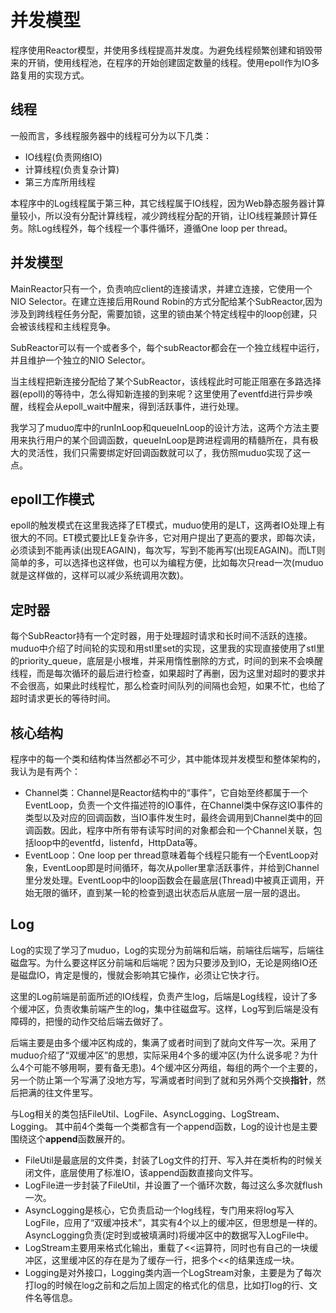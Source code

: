 # 并发模型

程序使用Reactor模型，并使用多线程提高并发度。为避免线程频繁创建和销毁带来的开销，使用线程池，在程序的开始创建固定数量的线程。使用epoll作为IO多路复用的实现方式。

## 线程
一般而言，多线程服务器中的线程可分为以下几类：  

* IO线程(负责网络IO)
* 计算线程(负责复杂计算)
* 第三方库所用线程

本程序中的Log线程属于第三种，其它线程属于IO线程，因为Web静态服务器计算量较小，所以没有分配计算线程，减少跨线程分配的开销，让IO线程兼顾计算任务。除Log线程外，每个线程一个事件循环，遵循One loop per thread。

## 并发模型


MainReactor只有一个，负责响应client的连接请求，并建立连接，它使用一个NIO Selector。在建立连接后用Round Robin的方式分配给某个SubReactor,因为涉及到跨线程任务分配，需要加锁，这里的锁由某个特定线程中的loop创建，只会被该线程和主线程竞争。

SubReactor可以有一个或者多个，每个subReactor都会在一个独立线程中运行，并且维护一个独立的NIO Selector。

当主线程把新连接分配给了某个SubReactor，该线程此时可能正阻塞在多路选择器(epoll)的等待中，怎么得知新连接的到来呢？这里使用了eventfd进行异步唤醒，线程会从epoll_wait中醒来，得到活跃事件，进行处理。

我学习了muduo库中的runInLoop和queueInLoop的设计方法，这两个方法主要用来执行用户的某个回调函数，queueInLoop是跨进程调用的精髓所在，具有极大的灵活性，我们只需要绑定好回调函数就可以了，我仿照muduo实现了这一点。

## epoll工作模式
epoll的触发模式在这里我选择了ET模式，muduo使用的是LT，这两者IO处理上有很大的不同。ET模式要比LE复杂许多，它对用户提出了更高的要求，即每次读，必须读到不能再读(出现EAGAIN)，每次写，写到不能再写(出现EAGAIN)。而LT则简单的多，可以选择也这样做，也可以为编程方便，比如每次只read一次(muduo就是这样做的，这样可以减少系统调用次数)。

## 定时器

每个SubReactor持有一个定时器，用于处理超时请求和长时间不活跃的连接。muduo中介绍了时间轮的实现和用stl里set的实现，这里我的实现直接使用了stl里的priority_queue，底层是小根堆，并采用惰性删除的方式，时间的到来不会唤醒线程，而是每次循环的最后进行检查，如果超时了再删，因为这里对超时的要求并不会很高，如果此时线程忙，那么检查时间队列的间隔也会短，如果不忙，也给了超时请求更长的等待时间。

## 核心结构

程序中的每一个类和结构体当然都必不可少，其中能体现并发模型和整体架构的，我认为是有两个：

* Channel类：Channel是Reactor结构中的“事件”，它自始至终都属于一个EventLoop，负责一个文件描述符的IO事件，在Channel类中保存这IO事件的类型以及对应的回调函数，当IO事件发生时，最终会调用到Channel类中的回调函数。因此，程序中所有带有读写时间的对象都会和一个Channel关联，包括loop中的eventfd，listenfd，HttpData等。
* EventLoop：One loop per thread意味着每个线程只能有一个EventLoop对象，EventLoop即是时间循环，每次从poller里拿活跃事件，并给到Channel里分发处理。EventLoop中的loop函数会在最底层(Thread)中被真正调用，开始无限的循环，直到某一轮的检查到退出状态后从底层一层一层的退出。

## Log
Log的实现了学习了muduo，Log的实现分为前端和后端，前端往后端写，后端往磁盘写。为什么要这样区分前端和后端呢？因为只要涉及到IO，无论是网络IO还是磁盘IO，肯定是慢的，慢就会影响其它操作，必须让它快才行。  

这里的Log前端是前面所述的IO线程，负责产生log，后端是Log线程，设计了多个缓冲区，负责收集前端产生的log，集中往磁盘写。这样，Log写到后端是没有障碍的，把慢的动作交给后端去做好了。

后端主要是由多个缓冲区构成的，集满了或者时间到了就向文件写一次。采用了muduo介绍了“双缓冲区”的思想，实际采用4个多的缓冲区(为什么说多呢？为什么4个可能不够用啊，要有备无患)。4个缓冲区分两组，每组的两个一个主要的，另一个防止第一个写满了没地方写，写满或者时间到了就和另外两个交换**指针**，然后把满的往文件里写。

与Log相关的类包括FileUtil、LogFile、AsyncLogging、LogStream、Logging。
其中前4个类每一个类都含有一个append函数，Log的设计也是主要围绕这个**append**函数展开的。

* FileUtil是最底层的文件类，封装了Log文件的打开、写入并在类析构的时候关闭文件，底层使用了标准IO，该append函数直接向文件写。
* LogFile进一步封装了FileUtil，并设置了一个循环次数，每过这么多次就flush一次。
* AsyncLogging是核心，它负责启动一个log线程，专门用来将log写入LogFile，应用了“双缓冲技术”，其实有4个以上的缓冲区，但思想是一样的。AsyncLogging负责(定时到或被填满时)将缓冲区中的数据写入LogFile中。
* LogStream主要用来格式化输出，重载了<<运算符，同时也有自己的一块缓冲区，这里缓冲区的存在是为了缓存一行，把多个<<的结果连成一块。
* Logging是对外接口，Logging类内涵一个LogStream对象，主要是为了每次打log的时候在log之前和之后加上固定的格式化的信息，比如打log的行、文件名等信息。